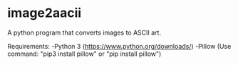 # image2aacii
A python program that converts images to ASCII art.

Requirements:
-Python 3 (https://www.python.org/downloads/)
-Pillow (Use command: "pip3 install pillow" or "pip install pillow")
